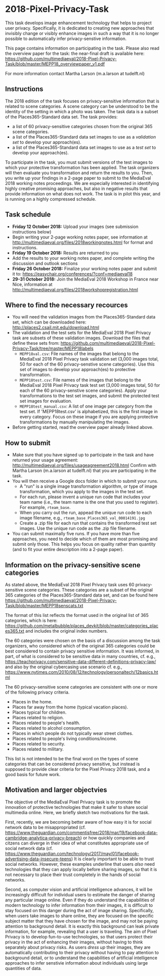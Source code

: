 # 2018-Pixel-Privacy-Task

This task develops image enhancement technology that helps to project user privacy. Specifically, it is dedicated to creating new approaches that invisibly change or visibly enhance images in such a way that it is no longer possible to automatically infer privacy-senstive information.

This page contains information on participating in the task. Please also read the overview paper for the task: the near-final draft is available here: 
https://github.com/multimediaeval/2018-Pixel-Privacy-Task/blob/master/MEPP18_overviewpaper_v1.pdf

For more information contact Martha Larson (m.a.larson at tudelft.nl)

## Instructions
The 2018 edition of the task focuses on privacy-sensitive information that is related to scene categories.
A scene category can be understood to be the identity of the setting in which a photo was taken.
The task data is a subset of the Places365-Standard data set.
The task provides:
* a list of 60 privacy-sensitive categories chosen from the original 365 scene categories.
* a list of the Places365-Standard data set images to use as a *validation set* to develop your approach(es).
* a list of the Places365-Standard data set images to use as a *test set* to develop your approach(es).

To participate in the task, you must submit versions of the test images to which your protective transformation has been applied. The task organizers will then evaluate you transformation and return the results to you. Then, you write up your findings in a 2-page paper to submit to the MediaEval 2018 working notes proceedings. We are especially interested in identifying highly creative promising approaches, but also in negative results that provide information on what does not work. The task is in pilot this year, and is running on a highly compressed schedule.

## Task schedule
* **Friday 12 October 2018:** Upload your images (see submission instructions below)
* Begin writing your 2-page working notes paper, see information at http://multimediaeval.org/files/2018workingnotes.html for format and instructions.
* **Friday 19 October 2018:** Results are returned to you
* Add the results to your working notes paper, and complete writing the discussion and outlook sections
* **Friday 26 October 2018:** Finalize your working notes paper and submit it to: https://easychair.org/conferences/?conf=mediaeval18
* **29-31 October 2018:** Join the MediaEval 2018 Workshop in France near Nice, information at http://multimediaeval.org/files/2018workshopregistration.html 

## Where to find the necessary recources
* You will need the validation images from the Places365-Standard data set, which can be downloaded here: http://places2.csail.mit.edu/download.html
* The validation and the test sets for the MediaEval 2018 Pixel Privacy task are subsets of these validation images. Download the files that define these sets from: https://github.com/multimediaeval/2018-Pixel-Privacy-Task/tree/master/MEPP18labels
  * `MEPP18val.csv`: File names of the images that belong to the MediaEval 2018 Pixel Privacy task validation set (3,000 images total, 50 for each of the 60 privacy-senstive scene categories). Use this set of images to develop your approach(es) to protective transformation.
  * `MEPP18test.csv`: File names of the images that belong to the MediaEval 2018 Pixel Privacy task test set (3,000 images total, 50 for each of the 60 privacy-senstive scene categories). Apply your transformations to the test set images, and submit the protected test set images for evaluation.
  * `MEPP18test_manual.csv`: A list of one image per category from the test set. If 'MEPP18test.csv' is alphabetized, this is the first image in every category. Focus on these image if you are applying protective transformations by manually manipulating the images.
* Before getting started, read the overview paper already linked above.

## How to submit
* Make sure that you have signed up to participate in the task and have returned your usage agreement: http://multimediaeval.org/files/usageagreement2018.html Confirm with Martha Larson (m.a.larson at tudelft.nl) that you are participating in the task.
* You will then receive a Google docs folder in which to submit your runs. 
  * A "run" is a single image transformation algorithm, or type of image transformation, which you apply to the images in the test set.
  * For each run, please invent a unique run code that includes your team name (i.e., the team name is the one that you used to register). For example, `rteam_base`. 
  * When you carry out the run, appead the unique run code to each image filename, e.g., `rteam_base_Places365_val_00014191.jpg`
  * Create a .zip file for each run that contains the transformed test set images. Use the unique run code as the .zip file filename. 
* You can submit maximally five runs. If you have more than five approaches, you need to decide which of them are most promising and submit only those. This helps you focus on quality rather than quantity (and to fit your entire description into a 2-page paper).

## Information on the privacy-sensitive scene categories
As stated above, the MediaEval 2018 Pixel Privacy task uses 60 privacy-sensitive scene categories.
These categories are a subset of the original 365 categories of the Places365-Standard data set, and can be found here
https://github.com/multimediaeval/2018-Pixel-Privacy-Task/blob/master/MEPP18senscats.txt

The format of this list reflects the format used in the original list of 365 categories, which is here: https://github.com/metalbubble/places_devkit/blob/master/categories_places365.txt and includes the original index numbers.

The 60 categories were chosen on the basis of a discussion among the task organizers, who considered which of the original 365 categories could be best considered to contain privacy sensitive information. It was informed, in part, of what is considered to be sensitive data in many countries, cf. e.g., https://teachprivacy.com/sensitive-data-different-definitions-privacy-law/ and also by the original cybercasing use scenario cf. e.g., https://www.nytimes.com/2010/08/12/technology/personaltech/12basics.html 

The 60 privacy-sensitive scene categories are consistent with one or more of the following privacy criteria. 

* Places in the home.
* Places far away from the home (typical vacation places).
* Places typical for children.
* Places related to religion.
* Places related to people's health.
* Places related to alcohol consumption.
* Places in which people do not typically wear street clothes.
* Places related to people's living conditions/income.
* Places related to security.
* Places related to military.

This list is not intended to be the final word on the types of scene categories that can be considered privacy sensitive, but instead is supposed to provide clear criteria for the Pixel Privacy 2018 task, and a good basis for future work.

## Motivation and larger objectvies
The objective of the MediaEval Pixel Privacy task is to promote the innovation of protective technologies that make it safer to share social multimedia online. Here, we briefly sketch two motivations for the task.

First, recently, we are becoming better aware of how easy it is for social network data to be misappropriated (cf. https://www.theguardian.com/commentisfree/2018/mar/19/facebook-data-cambridge-analytica-privacy-breach) or how quickly companies and citzens can diverge in their idea of what constitutes appropriate use of social network data (cf. https://www.theguardian.com/technology/2017/may/01/facebook-advertising-data-insecure-teens)
It is clearly important to be able to trust social networks.
However, these examples underline that users *also* need technologies that they can apply locally before sharing images, so that it is not necessary to place their trust completely in the hands of social networks.

Second, as computer vision and artificial intelligence advances, it will be increasingly difficult for individual users to estimate the danger of sharing any particular image online.
Even if they do understand the capabilities of modern technology to infer information from their images, it is difficult to stay focused on this danger during the act of image sharing.
Specifically, when users take images to share online, they are focused on the specific subject matter that they have chosen for the image, and may not be paying attention to background detail.
It is exactly this background can leak private information, for example, revealing that a user is traveling.
The aim of Pixel Privacy is to develop fun-to-use technologies, so that users protect their privacy in the act of enhancing their images, without having to think separately about privacy risks.
As users *dress up* their images, they are automatically contributing to their privacy without having to pay attention to background detail, or to understand the capabilities of artificial intelligence approaches to infer senstivie information about individuals using large quantities of data.
